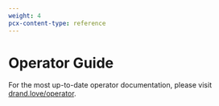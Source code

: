 ```yaml
---
weight: 4
pcx-content-type: reference
---
```


# Operator Guide

For the most up-to-date operator documentation, please visit [drand.love/operator](https://drand.love/operator/).
